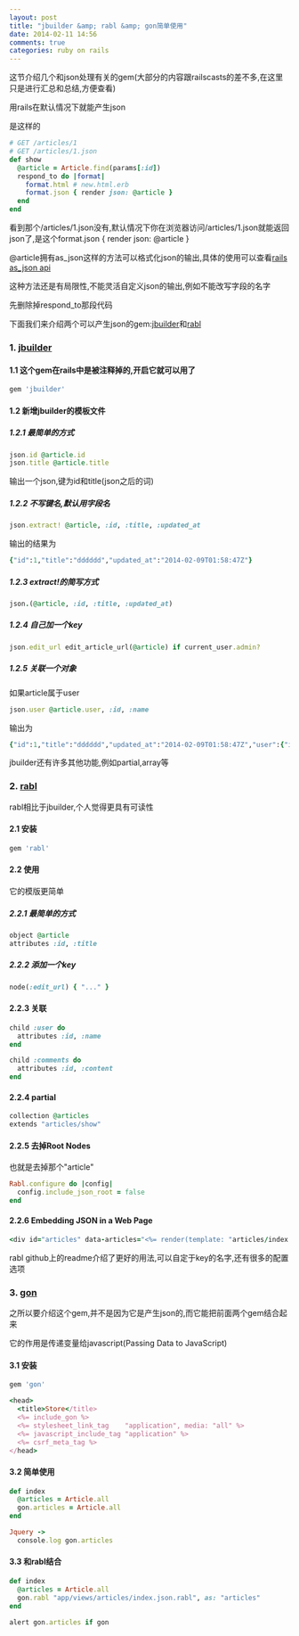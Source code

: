 ```yaml
---
layout: post
title: "jbuilder &amp; rabl &amp; gon简单使用"
date: 2014-02-11 14:56
comments: true
categories: ruby on rails
---
```


这节介绍几个和json处理有关的gem(大部分的内容跟railscasts的差不多,在这里只是进行汇总和总结,方便查看)

用rails在默认情况下就能产生json

是这样的

``` ruby app/controllers/articles_controller.rb
# GET /articles/1
# GET /articles/1.json
def show
  @article = Article.find(params[:id])
  respond_to do |format|
    format.html # new.html.erb
    format.json { render json: @article }
  end
end
```

<!-- more -->

看到那个/articles/1.json没有,默认情况下你在浏览器访问/articles/1.json就能返回json了,是这个format.json { render json: @article }

@article拥有as_json这样的方法可以格式化json的输出,具体的使用可以查看[rails as_json api](http://api.rubyonrails.org/classes/ActiveModel/Serializers/JSON.html )

这种方法还是有局限性,不能灵活自定义json的输出,例如不能改写字段的名字

先删除掉respond_to那段代码

下面我们来介绍两个可以产生json的gem:[jbuilder](https://github.com/rails/jbuilder)和[rabl](https://github.com/nesquena/rabl)

### 1. [jbuilder](https://github.com/rails/jbuilder)

#### 1.1 这个gem在rails中是被注释掉的,开启它就可以用了

``` ruby Gemfile
gem 'jbuilder'
```

#### 1.2 新增jbuilder的模板文件

##### 1.2.1 最简单的方式

``` ruby app/views/articles/show.json.jbuilder
json.id @article.id
json.title @article.title
```

输出一个json,键为id和title(json之后的词)

##### 1.2.2 不写键名,默认用字段名

``` ruby app/views/articles/show.json.jbuilder
json.extract! @article, :id, :title, :updated_at
```

输出的结果为

``` ruby
{"id":1,"title":"dddddd","updated_at":"2014-02-09T01:58:47Z"}
```

##### 1.2.3 extract!的简写方式

``` ruby app/views/articles/show.json.jbuilder
json.(@article, :id, :title, :updated_at)
```

##### 1.2.4 自己加一个key

``` ruby
json.edit_url edit_article_url(@article) if current_user.admin?
```

##### 1.2.5 关联一个对象

如果article属于user

``` ruby
json.user @article.user, :id, :name
```

输出为

``` ruby
{"id":1,"title":"dddddd","updated_at":"2014-02-09T01:58:47Z","user":{"id":1,"name":"xxx"}}
```

jbuilder还有许多其他功能,例如partial,array等

### 2. [rabl](https://github.com/nesquena/rabl)

rabl相比于jbuilder,个人觉得更具有可读性

#### 2.1 安装

``` ruby Gemfile
gem 'rabl'
```

#### 2.2 使用

它的模版更简单

##### 2.2.1 最简单的方式

``` ruby
object @article
attributes :id, :title
```

##### 2.2.2 添加一个key

``` ruby
node(:edit_url) { "..." }
```

#### 2.2.3 关联

``` ruby
child :user do
  attributes :id, :name
end

child :comments do
  attributes :id, :content
end
```

#### 2.2.4 partial

``` ruby index.json.rabl
collection @articles
extends "articles/show"
```

#### 2.2.5 去掉Root Nodes

也就是去掉那个"article"

``` ruby config/initializers/rabl_config.rb
Rabl.configure do |config|
  config.include_json_root = false
end
```

#### 2.2.6 Embedding JSON in a Web Page

``` ruby
<div id="articles" data-articles="<%= render(template: "articles/index.json.rabl") %>" >
```

rabl github上的readme介绍了更好的用法,可以自定于key的名字,还有很多的配置选项

### 3. [gon](https://github.com/gazay/gon)

之所以要介绍这个gem,并不是因为它是产生json的,而它能把前面两个gem结合起来

它的作用是传递变量给javascript(Passing Data to JavaScript)

#### 3.1 安装

``` ruby Gemfile
gem 'gon'
```

``` ruby app/views/layouts/application.html.erb
<head>
  <title>Store</title>
  <%= include_gon %>
  <%= stylesheet_link_tag    "application", media: "all" %>
  <%= javascript_include_tag "application" %>
  <%= csrf_meta_tag %>
</head>
```

#### 3.2 简单使用

``` ruby app/controllers/articles_controlle.rb
def index
  @articles = Article.all
  gon.articles = Article.all
end
```

``` ruby app/assets/javascripts/articles.js.coffee
Jquery ->
  console.log gon.articles
```

#### 3.3 和rabl结合

``` ruby app/controllers/articles_controlle.rb
def index
  @articles = Article.all
  gon.rabl "app/views/articles/index.json.rabl", as: "articles"
end
```

``` ruby app/assets/javascripts/articles.js.coffee
alert gon.articles if gon
```
